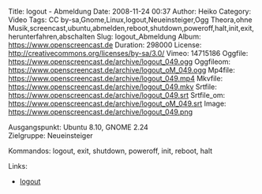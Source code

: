 Title: logout - Abmeldung
Date: 2008-11-24 00:37
Author: Heiko
Category: Video
Tags: CC by-sa,Gnome,Linux,logout,Neueinsteiger,Ogg Theora,ohne Musik,screencast,ubuntu,abmelden,reboot,shutdown,poweroff,halt,init,exit,herunterfahren,abschalten
Slug: logout_Abmeldung
Album: https://www.openscreencast.de
Duration: 298000
License: http://creativecommons.org/licenses/by-sa/3.0/
Vimeo: 14715186
Oggfile: https://www.openscreencast.de/archive/logout_049.ogg
Oggfileom: https://www.openscreencast.de/archive/logout_oM_049.ogg
Mp4file: https://www.openscreencast.de/archive/logout_049.mp4
Mkvfile: https://www.openscreencast.de/archive/logout_049.mkv
Srtfile: https://www.openscreencast.de/archive/logout_049.srt
Srtfile_om: https://www.openscreencast.de/archive/logout_oM_049.srt
Image: https://www.openscreencast.de/archive/logout_049.png

Ausgangspunkt: Ubuntu 8.10, GNOME 2.24  
Zielgruppe: Neueinsteiger  

Kommandos: logout, exit, shutdown, poweroff, init, reboot, halt

Links:

  * [logout](http://de.linwiki.org/wiki/Linuxfibel_-_Erste_Schritte_-_Abmelden)

